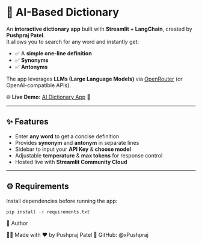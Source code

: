 # 📘 AI-Based Dictionary

An **interactive dictionary app** built with **Streamlit + LangChain**, created by **Pushpraj Patel**.  
It allows you to search for any word and instantly get:

- ✅ A **simple one-line definition**  
- ✅ **Synonyms**  
- ✅ **Antonyms**  

The app leverages **LLMs (Large Language Models)** via [OpenRouter](https://openrouter.ai/) (or OpenAI-compatible APIs).  

🌐 **Live Demo:** [AI Dictionary App](https://ai-dict-pushpz.streamlit.app/) 🚀  

---

## ✨ Features
- Enter **any word** to get a concise definition  
- Provides **synonym** and **antonym** in separate lines  
- Sidebar to input your **API Key** & **choose model**  
- Adjustable **temperature** & **max tokens** for response control  
- Hosted live with **Streamlit Community Cloud**  

---

## ⚙️ Requirements
Install dependencies before running the app:

```bash
pip install -r requirements.txt
```
🙌 Author

👨‍💻 Made with ❤️ by Pushpraj Patel
🔗 GitHub: @xPushpraj
